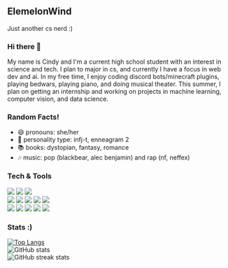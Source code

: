 <!--
**ElemelonWind/ElemelonWind** is a ✨ _special_ ✨ repository because its `README.md` (this file) appears on your GitHub profile.

Here are some ideas to get you started:

- 🔭 I’m currently working on ...
- 🌱 I’m currently learning ...
- 👯 I’m looking to collaborate on ...
- 🤔 I’m looking for help with ...
- 💬 Ask me about ...
- 📫 How to reach me: ...
- 😄 Pronouns: ...
- ⚡ Fun fact: ...
-->

<!-- ![Header](https://github.com/ElemelonWind/Elemelonwind/blob/main/readme_header.png?raw=true) -->
## ElemelonWind
<p>Just another cs nerd :)</p>

### Hi there 👋
<p>My name is Cindy and I'm a current high school student with an interest in science and tech. I plan to major in cs, and currently I have a focus in web dev and ai. In my free time, I enjoy coding discord bots/minecraft plugins, playing bedwars, playing piano, and doing musical theater. This summer, I plan on getting an internship and working on projects in machine learning, computer vision, and data science.</p>

### Random Facts!
- 😄 pronouns: she/her
- 💖 personality type: infj-t, enneagram 2
- 📚 books: dystopian, fantasy, romance
- 🎶 music: pop (blackbear, alec benjamin) and rap (nf, neffex)

### Tech & Tools
![](https://img.shields.io/badge/OS-Windows-informational?style=flat&logo=Windows&logoColor=white&color=blue)
![](https://img.shields.io/badge/Editor-VS%20Code-informational?style=flat&logo=Visual+Studio+Code&logoColor=white&color=blue)
![](https://img.shields.io/badge/Shell-Bash-informational?style=flat&logo=GNU+Bash&logoColor=white&color=lightgrey)
<br>
![](https://img.shields.io/badge/Code-Python-informational?style=flat&logo=Python&logoColor=white&color=green)
![](https://img.shields.io/badge/Code-JavaScript-informational?style=flat&logo=JavaScript&logoColor=white&color=yellow)
![](https://img.shields.io/badge/Code-Java-informational?style=flat&logo=Java&logoColor=white&color=orange)
![](https://img.shields.io/badge/Code-HTML5-informational?style=flat&logo=HTML5&logoColor=white&color=red)
![](https://img.shields.io/badge/Code-CSS3-informational?style=flat&logo=CSS3&logoColor=white&color=blue)
<br>
![](https://img.shields.io/badge/Tools-MySQL-informational?style=flat&logo=MySQL&logoColor=white&color=blue)
![](https://img.shields.io/badge/Tools-Handlebars-informational?style=flat&logo=Handlebars.js&logoColor=white&color=orange)
![](https://img.shields.io/badge/Tools-Bootstrap-informational?style=flat&logo=Bootstrap&logoColor=white&color=blueviolet)
![](https://img.shields.io/badge/Tools-Flask-informational?style=flat&logo=Flask&logoColor=white&color=lightgrey)
![](https://img.shields.io/badge/Tools-Git-informational?style=flat&logo=Git&logoColor=white&color=red)

<!-- ### Socials!
[<img src='https://cdn.jsdelivr.net/npm/simple-icons@3.0.1/icons/github.svg' alt='github' height='40'>](https://github.com/ElemelonWind) [<img src='https://cdn.jsdelivr.net/npm/simple-icons@3.0.1/icons/linkedin.svg' alt='linkedin' height='40'>](https://www.linkedin.com/in/2023cyang/) [<img src='https://cdn.jsdelivr.net/npm/simple-icons@3.0.1/icons/facebook.svg' alt='facebook' height='40'>](https://www.facebook.com/.) [<img src='https://cdn.jsdelivr.net/npm/simple-icons@3.0.1/icons/instagram.svg' alt='instagram' height='40'>](https://www.instagram.com/c.yang.2023/) [<img src='https://cdn.jsdelivr.net/npm/simple-icons@3.0.1/icons/icloud.svg' alt='website' height='40'>](.) -->

### Stats :)
[![Top Langs](https://github-readme-stats.vercel.app/api/top-langs/?username=ElemelonWind)](https://github.com/anuraghazra/github-readme-stats) <br>
![GitHub stats](https://github-readme-stats.vercel.app/api?username=ElemelonWind&show_icons=true) <br>
![GitHub streak stats](https://github-readme-streak-stats.herokuapp.com/?user=ElemelonWind) <br>
<!-- ![GitHub Activity Graph](https://activity-graph.herokuapp.com/graph?username=ElemelonWind) --> 
<!-- ![GitHub metrics](https://metrics.lecoq.io/ElemelonWind) --> 
